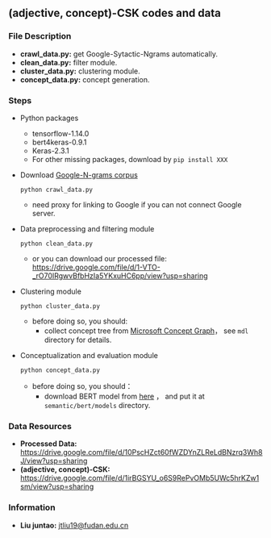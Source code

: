 ## (adjective, concept)-CSK codes and data

### File Description

- **crawl_data.py:** get Google-Sytactic-Ngrams automatically.
- **clean_data.py:** filter module.
- **cluster_data.py:** clustering module.
- **concept_data.py:** concept generation.

### Steps

- Python packages
  - tensorflow-1.14.0
  - bert4keras-0.9.1
  - Keras-2.3.1
  - For other missing packages, download by `pip install XXX`

- Download [Google-N-grams corpus](http://commondatastorage.googleapis.com/books/syntactic-ngrams/index.html)

  ```shell
  python crawl_data.py
  ```

  - need proxy for linking to Google if you can not connect Google server.

- Data preprocessing and filtering module

  ```shell
  python clean_data.py
  ```

  - or you can download our processed file: https://drive.google.com/file/d/1-VTO-_rO70IRgwvBfbHzIa5YKxuHC6pp/view?usp=sharing
  
- Clustering module

  ```shell
  python cluster_data.py
  ```

  - before doing so, you should:
    - collect concept tree from [Microsoft Concept Graph](https://concept.research.microsoft.com/Home/Introduction)， see `mdl` directory for details.

- Conceptualization and  evaluation module

  ```shell
  python concept_data.py
  ```

  - before doing so, you should：
    - download BERT model from [here](https://github.com/google-research/bert) ， and put it at `semantic/bert/models` directory.


### Data Resources

- **Processed Data:** https://drive.google.com/file/d/10PscHZct60fWZDYnZLReLdBNzrq3Wh8J/view?usp=sharing
- **(adjective, concept)-CSK:** https://drive.google.com/file/d/1irBGSYU_o6S9RePvOMb5UWc5hrKZw1sm/view?usp=sharing


### Information

- **Liu juntao:** jtliu19@fudan.edu.cn

